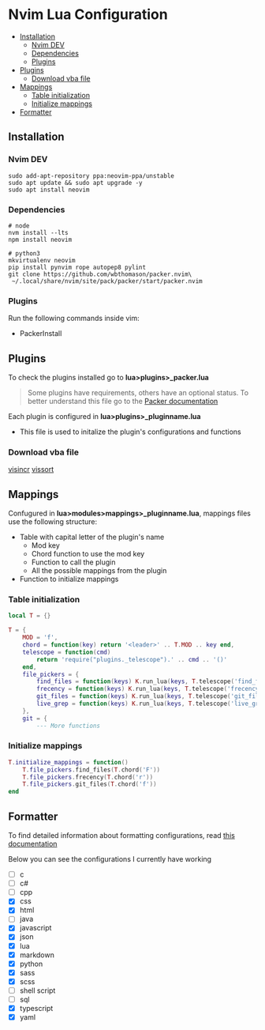 # Nvim Lua Configuration

<!-- vim-markdown-toc Marked -->

* [Installation](#installation)
  * [Nvim DEV](#nvim-dev)
  * [Dependencies](#dependencies)
  * [Plugins](#plugins)
* [Plugins](#plugins)
  * [Download vba file](#download-vba-file)
* [Mappings](#mappings)
  * [Table initialization](#table-initialization)
  * [Initialize mappings](#initialize-mappings)
* [Formatter](#formatter)

<!-- vim-markdown-toc -->

## Installation

### Nvim DEV

```shell
sudo add-apt-repository ppa:neovim-ppa/unstable
sudo apt update && sudo apt upgrade -y
sudo apt install neovim
```

### Dependencies

```shell
# node
nvm install --lts
npm install neovim

# python3
mkvirtualenv neovim
pip install pynvim rope autopep8 pylint
git clone https://github.com/wbthomason/packer.nvim\
 ~/.local/share/nvim/site/pack/packer/start/packer.nvim
```

### Plugins

Run the following commands inside vim:

- PackerInstall

## Plugins

To check the plugins installed go to **lua>plugins>\_packer.lua**

> Some plugins have requirements, others have an optional status.
> To better understand this file go to the [Packer documentation](https://github.com/wbthomason/packer.nvim#quickstart)

Each plugin is configured in **lua>plugins>\_pluginname.lua**

- This file is used to initalize the plugin's configurations and functions

### Download vba file

[visincr](www.drchip.org/astronaut/vim/vbafiles/visincr.vba.gz)
[vissort](www.drchip.org/astronaut/vim/vbafiles/vissort.vba.gz)

## Mappings

Confugured in **lua>modules>mappings>\_pluginname.lua**, mappings files use the following structure:

- Table with capital letter of the plugin's name
  - Mod key
  - Chord function to use the mod key
  - Function to call the plugin
  - All the possible mappings from the plugin
- Function to initialize mappings

### Table initialization

```lua
local T = {}

T = {
    MOD = 'f',
    chord = function(key) return '<leader>' .. T.MOD .. key end,
    telescope = function(cmd)
        return 'require("plugins._telescope").' .. cmd .. '()'
    end,
    file_pickers = {
        find_files = function(keys) K.run_lua(keys, T.telescope('find_files')) end,
        frecency = function(keys) K.run_lua(keys, T.telescope('frecency')) end,
        git_files = function(keys) K.run_lua(keys, T.telescope('git_files')) end,
        live_grep = function(keys) K.run_lua(keys, T.telescope('live_grep')) end,
    },
    git = {
        --- More functions
```

### Initialize mappings

```lua
T.initialize_mappings = function()
    T.file_pickers.find_files(T.chord('F'))
    T.file_pickers.frecency(T.chord('r'))
    T.file_pickers.git_files(T.chord('f'))
end
```

## Formatter

To find detailed information about formatting configurations, read [this documentation](https://github.com/mhartington/formatter.nvim/blob/master/README.md)

Below you can see the configurations I currently have working

- [ ] c
- [ ] c#
- [ ] cpp
- [x] css
- [x] html
- [ ] java
- [x] javascript
- [x] json
- [x] lua
- [x] markdown
- [x] python
- [x] sass
- [x] scss
- [ ] shell script
- [ ] sql
- [x] typescript
- [x] yaml
